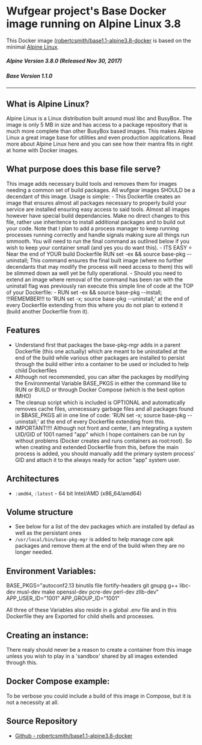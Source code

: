 # Wufgear project's Base Docker image running on Alpine Linux 3.8

This Docker image [(robertcsmith/base1.1-alpine3.8-docker](https://github.com/robertcsmith/base1.1-alpine3.8-docker) is based on the minimal [Alpine Linux](https://alpinelinux.org/).

##### Alpine Version 3.8.0 (Released Nov 30, 2017)
##### Base Version 1.1.0

----

## What is Alpine Linux?
Alpine Linux is a Linux distribution built around musl libc and BusyBox. The image is only 5 MB in size and has access to a package repository that is much more complete than other BusyBox based images. This makes Alpine Linux a great image base for utilities and even production applications. Read more about Alpine Linux here and you can see how their mantra fits in right at home with Docker images.

## What purpose does this base file serve?
This image adds necessary build tools and removes them for images needing a common set of build packages. 
All wufgear images SHOULD be a decendant of this image. Usage is simple: 
			  - This Dockerfile creates an image that ensures almost all packages necessary to properly build 
				your service are installed ensuring easy access to said tools. Almost all images however have 
				special build dependancies. Make no direct changes to this file, rather use inheritence to install 
				additional packages and to build out your code. Note that I plan to add a process manager to keep 
				running processes running correctly and handle signals making sure all things run smmooth. You will 
				need to run the final command as outlined below if you wish to keep your container small (and yes you 
				do want this).
			  - ITS EASY = Near the end of YOUR build Dockerfile RUN set -ex && source base-pkg --uninstall;
				This command ensures the final built image (where no further decendants that may modify the process
				will need access to them) this will be slimmed down aa well yet be fully operational.
			  - Should you need to extend an image where removal of the command has been ran with the uninstall flag
				was previously ran execute this simple line of code at the TOP of your Dockerfile:
				  - RUN set -ex && source base-pkg --install;
		!!!REMEMBER!!! to 'RUN set -x; source base-pkg --uninstall;' at the end of every Dockerfile extending
		from this where you do not plan to extend it (build another Dockerfile from it).

## Features

  * Understand first that packages the base-pkg-mgr adds in a parent Dockerfile (this one actually) which are
    meant to be uninstalled at the end of the build while various other packages are installed to persist through
    the build either into a container to be used or included to help child Dockerfiles
  * Although not recommended, you can alter the packages by modifying the Environmental Variable BASE_PKGS
    in either the command like to RUN or BUILD or through Docker Compose (which is the best option IMHO)
  * The cleanup script which is included is OPTIONAL and automatically removes cache files, unnecessary garbage 
    files and all packages found in \$BASE_PKGS all in one line of code:
        'RUN set -x; source base-pkg --uninstall;' 
    at the end of every Dockerfile extending	from this.
  * IMPORTANT!!!! Although not front and center, I am integrating a system UID/GID of 1001 named "app" which I hope containers
    can be run by without problems (Docker creates and runs containers as root:root). So when creating and extended
    Dockerfile from this, before the main process is added, you should manually add the primary system process' GID 
    and attach it to the always ready for action "app" system user.

## Architectures

* ```:amd64```, ```:latest``` - 64 bit Intel/AMD (x86_64/amd64)

## Volume structure
* See below for a list of the dev packages which are installed by defaul as well as the persistant ones
* `/usr/local/bin/base-pkg-mgr` is added to help manage core apk packages and remove them at the end of the build when they are no longer needed.

## Environment Variables:
BASE_PKGS="autoconf2.13 binutils file fortify-headers git gnupg g++ libc-dev musl-dev make openssl-dev pcre-dev	perl-dev zlib-dev"
APP_USER_ID="1001"
APP_GROUP_ID="1001"

All three of these Variables also reside in a global .env file and in this Dockerfile they are Exported for child shells and processes.

## Creating an instance:
There realy should never be a reason to create a container from this image unless you wish to play in a 'sandbox' shared by all images
extended through this.

## Docker Compose example:
To be verbose you could include a build of this image in Compose, but it is not a necessity at all.

## Source Repository

* [Github - robertcsmith/base1.1-alpine3.8-docker](https://github.com/robertcsmith/base1.1-alpine3.8-docker)
